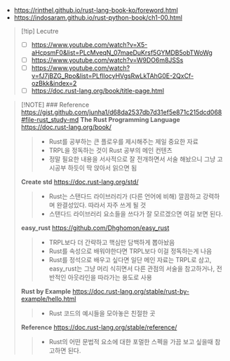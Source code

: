 - https://rinthel.github.io/rust-lang-book-ko/foreword.html
- https://indosaram.github.io/rust-python-book/ch1-00.html

> [!tip] Lecutre
> - [ ] https://www.youtube.com/watch?v=X5-aHcpsmF0&list=PLcMveqN_07maeDuKrsf5GYMDB5obTWoWg
> - [ ] https://www.youtube.com/watch?v=W9DO6m8JSSs
> - [ ] https://www.youtube.com/watch?v=fJ7jBZG_Rpo&list=PLfllocyHVgsRwLkTAhG0E-2QxCf-ozBkk&index=2
> - [ ] https://doc.rust-lang.org/book/title-page.html


> [!NOTE] ### Reference https://gist.github.com/junha1/d68da2537db7d31ef5e871c215dcd068#file-rust_study-md
> **The Rust Programming Language**
>  https://doc.rust-lang.org/book/
> > -  Rust를 공부하는 큰 플로우를 제시해주는 제일 중요한 자료
> > -  TRPL을 정독하는 것이 Rust 공부의 메인 컨텐츠
> > - 정말 필요한 내용을 서사적으로 잘 전개하면서 서술 해놨으니 그냥 고시공부 하듯이 딱 앉아서 읽으면 됨
> 
> **Create std**
> https://doc.rust-lang.org/std/
> > - Rust는 스탠다드 라이브러리가 (다른 언어에 비해) 깔끔하고 강력하며 완결성있다. 따라서 자주 쓰게 될 것
> > - 스탠다드 라이브러리 요소들을 쓰다가 잘 모르겠으면 여길 보면 된다.
> 
> **easy_rust**
> https://github.com/Dhghomon/easy_rust
>> - TRPL보다 더 간략하고 핵심만 담백하게 뽑아놨음
>> - Rust를 속성으로 배워야한다면 TRPL보다 이걸 정독하는게 나음
>> - Rust를 정석으로 배우고 싶다면 일단 메인 자료는 TRPL로 삼고, easy_rust는 그냥 머리 식히면서 다른 관점의 서술을 참고하거나, 전반적인 아웃라인을 따라가는 용도로 사용
> 
> **Rust by Example**
> https://doc.rust-lang.org/stable/rust-by-example/hello.html
>> - Rust 코드의 예시들을 모아놓은 친절한 곳
> 
> **Reference**
>  https://doc.rust-lang.org/stable/reference/
>>  - Rust의 어떤 문법적 요소에 대한 포멀한 스펙을 가끔 보고 싶을때 참고하면 된다.















